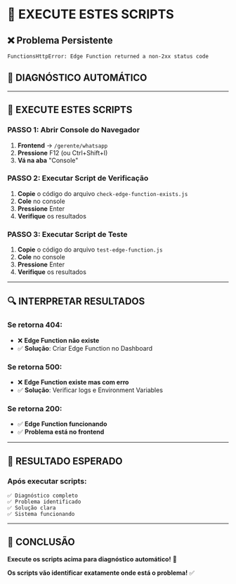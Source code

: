 # 🚀 EXECUTE ESTES SCRIPTS

## ❌ Problema Persistente
```
FunctionsHttpError: Edge Function returned a non-2xx status code
```

## 🧪 DIAGNÓSTICO AUTOMÁTICO

---

## 🚀 EXECUTE ESTES SCRIPTS

### **PASSO 1: Abrir Console do Navegador**
1. **Frontend** → `/gerente/whatsapp`
2. **Pressione** F12 (ou Ctrl+Shift+I)
3. **Vá na aba** "Console"

### **PASSO 2: Executar Script de Verificação**
1. **Copie** o código do arquivo `check-edge-function-exists.js`
2. **Cole** no console
3. **Pressione** Enter
4. **Verifique** os resultados

### **PASSO 3: Executar Script de Teste**
1. **Copie** o código do arquivo `test-edge-function.js`
2. **Cole** no console
3. **Pressione** Enter
4. **Verifique** os resultados

---

## 🔍 INTERPRETAR RESULTADOS

### **Se retorna 404:**
- ❌ **Edge Function não existe**
- ✅ **Solução**: Criar Edge Function no Dashboard

### **Se retorna 500:**
- ❌ **Edge Function existe mas com erro**
- ✅ **Solução**: Verificar logs e Environment Variables

### **Se retorna 200:**
- ✅ **Edge Function funcionando**
- ✅ **Problema está no frontend**

---

## 🎯 RESULTADO ESPERADO

### **Após executar scripts:**
```
✅ Diagnóstico completo
✅ Problema identificado
✅ Solução clara
✅ Sistema funcionando
```

---

## 🎉 CONCLUSÃO

**Execute os scripts acima para diagnóstico automático!** 🚀

**Os scripts vão identificar exatamente onde está o problema!** ✅





